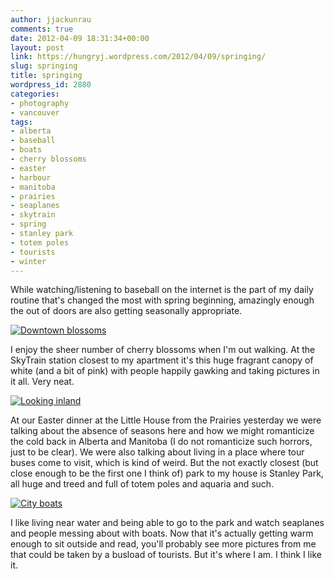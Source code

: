```yaml
---
author: jjackunrau
comments: true
date: 2012-04-09 18:31:34+00:00
layout: post
link: https://hungryj.wordpress.com/2012/04/09/springing/
slug: springing
title: springing
wordpress_id: 2880
categories:
- photography
- vancouver
tags:
- alberta
- baseball
- boats
- cherry blossoms
- easter
- harbour
- manitoba
- prairies
- seaplanes
- skytrain
- spring
- stanley park
- totem poles
- tourists
- winter
---
```


While watching/listening to baseball on the internet is the part of my daily routine that's changed the most with spring beginning, amazingly enough the out of doors are also getting seasonally appropriate.

[![Downtown blossoms](http://farm6.staticflickr.com/5315/6909507918_5194b84c0e.jpg)](http://www.flickr.com/photos/hungry_j/6909507918/)

I enjoy the sheer number of cherry blossoms when I'm out walking. At the SkyTrain station closest to my apartment it's this huge fragrant canopy of white (and a bit of pink) with people happily gawking and taking pictures in it all. Very neat.

[![Looking inland](http://farm8.staticflickr.com/7222/7055631371_e61a6b7557.jpg)](http://www.flickr.com/photos/hungry_j/7055631371/)

At our Easter dinner at the Little House from the Prairies yesterday we were talking about the absence of seasons here and how we might romanticize the cold back in Alberta and Manitoba (I do not romanticize such horrors, just to be clear). We were also talking about living in a place where tour buses come to visit, which is kind of weird. But the not exactly closest (but close enough to be the first one I think of) park to my house is Stanley Park, all huge and treed and full of totem poles and aquaria and such.

[![City boats](http://farm8.staticflickr.com/7118/7055597717_0392940bce.jpg)](http://www.flickr.com/photos/hungry_j/7055597717/)

I like living near water and being able to go to the park and watch seaplanes and people messing about with boats. Now that it's actually getting warm enough to sit outside and read, you'll probably see more pictures from me that could be taken by a busload of tourists. But it's where I am. I think I like it.
